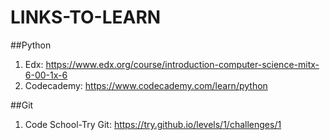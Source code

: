 # LINKS-TO-LEARN

##Python

1. Edx: https://www.edx.org/course/introduction-computer-science-mitx-6-00-1x-6
2. Codecademy: https://www.codecademy.com/learn/python


##Git

1. Code School-Try Git: https://try.github.io/levels/1/challenges/1
